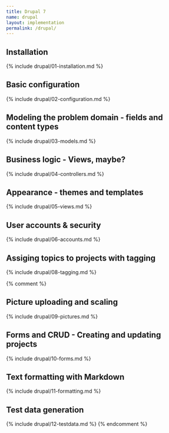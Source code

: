```yaml
---
title: Drupal 7
name: drupal
layout: implementation
permalink: /drupal/
---
```


## Installation
{% include drupal/01-installation.md %}
## Basic configuration
{% include drupal/02-configuration.md %}
## Modeling the problem domain - fields and content types
{% include drupal/03-models.md %}
## Business logic - Views, maybe?
{% include drupal/04-controllers.md %}
## Appearance - themes and templates
{% include drupal/05-views.md %}
## User accounts & security
{% include drupal/06-accounts.md %}

## Assiging topics to projects with tagging 
{% include drupal/08-tagging.md %}

{% comment %}
## Picture uploading and scaling
{% include drupal/09-pictures.md %}
## Forms and CRUD - Creating and updating projects 
{% include drupal/10-forms.md %}
## Text formatting with Markdown
{% include drupal/11-formatting.md %}
## Test data generation
{% include drupal/12-testdata.md %}
{% endcomment %}